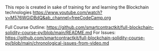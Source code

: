 This repo is created in sake of training for and learning the Blockchain technologies
https://www.youtube.com/watch?v=M576WGiDBdQ&ab_channel=freeCodeCamp.org

Full Course Outline: https://github.com/smartcontractkit/full-blockchain-solidity-course-py/blob/main/README.md
For Issues: https://github.com/smartcontractkit/full-blockchain-solidity-course-py/blob/main/chronological-issues-from-video.md
